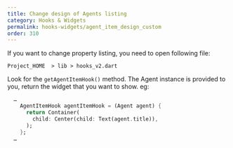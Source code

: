 ```yaml
---
title: Change design of Agents listing
category: Hooks & Widgets
permalink: hooks-widgets/agent_item_design_custom
order: 310
---
```


If you want to change property listing, you need to open following file:

`Project_HOME  > lib > hooks_v2.dart`

Look for the `getAgentItemHook()` method. The Agent instance is provided to you, return the widget that you want to show. eg: 
```dart
  …
    AgentItemHook agentItemHook = (Agent agent) {
      return Container(
        child: Center(child: Text(agent.title)),
      );
    };
  …
```

